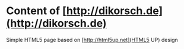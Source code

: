 # Content of [http://dikorsch.de](http://dikorsch.de)

Simple HTML5 page based on [http://html5up.net](HTML5 UP) design